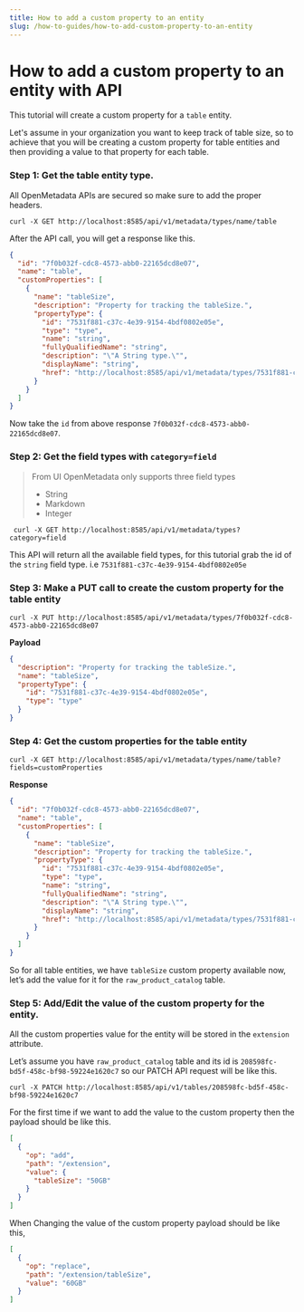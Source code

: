 ```yaml
---
title: How to add a custom property to an entity
slug: /how-to-guides/how-to-add-custom-property-to-an-entity
---
```


# How to add a custom property to an entity with API

This tutorial will create a custom property for a `table` entity.

Let's assume in your organization you want to keep track of table size, so to achieve that you will be creating a custom property for table entities and then providing a value to that property for each table.

### Step 1: Get the table entity type.

All OpenMetadata APIs are secured so make sure to add the proper headers.

```commandline
curl -X GET http://localhost:8585/api/v1/metadata/types/name/table
```

After the API call, you will get a response like this.

```json
{
  "id": "7f0b032f-cdc8-4573-abb0-22165dcd8e07",
  "name": "table",
  "customProperties": [
    {
      "name": "tableSize",
      "description": "Property for tracking the tableSize.",
      "propertyType": {
        "id": "7531f881-c37c-4e39-9154-4bdf0802e05e",
        "type": "type",
        "name": "string",
        "fullyQualifiedName": "string",
        "description": "\"A String type.\"",
        "displayName": "string",
        "href": "http://localhost:8585/api/v1/metadata/types/7531f881-c37c-4e39-9154-4bdf0802e05e"
      }
    }
  ]
}
```

Now take the `id` from above response `7f0b032f-cdc8-4573-abb0-22165dcd8e07`.

### Step 2: Get the field types with `category=field`

> From UI OpenMetadata only supports three field types
>
> - String
> - Markdown
> - Integer

```commandline
 curl -X GET http://localhost:8585/api/v1/metadata/types?category=field
```

This API will return all the available field types, for this tutorial grab the id of the `string` field type. i.e `7531f881-c37c-4e39-9154-4bdf0802e05e`

### Step 3: Make a PUT call to create the custom property for the table entity

```commandline
curl -X PUT http://localhost:8585/api/v1/metadata/types/7f0b032f-cdc8-4573-abb0-22165dcd8e07
```

**Payload**

```json
{
  "description": "Property for tracking the tableSize.",
  "name": "tableSize",
  "propertyType": {
    "id": "7531f881-c37c-4e39-9154-4bdf0802e05e",
    "type": "type"
  }
}
```

### Step 4: Get the custom properties for the table entity

```commandline
curl -X GET http://localhost:8585/api/v1/metadata/types/name/table?fields=customProperties
```

**Response**

```json
{
  "id": "7f0b032f-cdc8-4573-abb0-22165dcd8e07",
  "name": "table",
  "customProperties": [
    {
      "name": "tableSize",
      "description": "Property for tracking the tableSize.",
      "propertyType": {
        "id": "7531f881-c37c-4e39-9154-4bdf0802e05e",
        "type": "type",
        "name": "string",
        "fullyQualifiedName": "string",
        "description": "\"A String type.\"",
        "displayName": "string",
        "href": "http://localhost:8585/api/v1/metadata/types/7531f881-c37c-4e39-9154-4bdf0802e05e"
      }
    }
  ]
}
```

So for all table entities, we have `tableSize` custom property available now, let’s add the value for it for the `raw_product_catalog` table.

### Step 5: Add/Edit the value of the custom property for the entity.

All the custom properties value for the entity will be stored in the `extension` attribute.

Let’s assume you have `raw_product_catalog` table and its id is `208598fc-bd5f-458c-bf98-59224e1620c7` so our PATCH API request will be like this.

```commandline
curl -X PATCH http://localhost:8585/api/v1/tables/208598fc-bd5f-458c-bf98-59224e1620c7
```

For the first time if we want to add the value to the custom property then the payload should be like this.

```json
[
  {
    "op": "add",
    "path": "/extension",
    "value": {
      "tableSize": "50GB"
    }
  }
]
```

When Changing the value of the custom property payload should be like this,

```json
[
  {
    "op": "replace",
    "path": "/extension/tableSize",
    "value": "60GB"
  }
]
```
